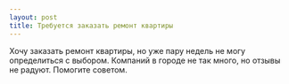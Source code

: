 ```yaml
---
layout: post 
title: Требуется заказать ремонт квартиры 
--- 
```

Хочу заказать ремонт квартиры, но уже пару недель не могу определиться с выбором. Компаний в городе не так много, но отзывы не радуют. Помогите советом.